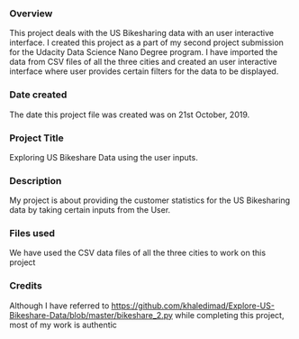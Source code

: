### Overview
This project deals with the US Bikesharing data with an user interactive interface. I created this project as a part of my second project submission for the Udacity Data Science Nano Degree program. I have imported the data from CSV files of all the three cities and created an user interactive interface where user provides certain filters for the data to be displayed.

### Date created
The date this project file was created was on 21st October, 2019.

### Project Title
Exploring US Bikeshare Data using the user inputs.

### Description
My project is about providing the customer statistics for the US Bikesharing data by taking certain inputs from the User.

### Files used
We have used the CSV data files of all the three cities to work on this project

### Credits
Although I have referred to https://github.com/khaledimad/Explore-US-Bikeshare-Data/blob/master/bikeshare_2.py while completing this project, most of my work is authentic

